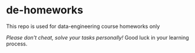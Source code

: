 # de-homeworks
This repo is used for data-engineering course homeworks only

*Please don't cheat, solve your tasks personally!*
Good luck in your learning process.
